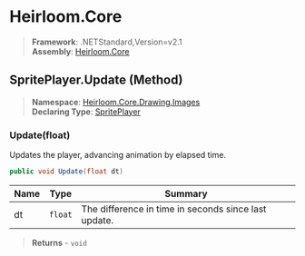 # Heirloom.Core

> **Framework**: .NETStandard,Version=v2.1  
> **Assembly**: [Heirloom.Core][0]

## SpritePlayer.Update (Method)

> **Namespace**: [Heirloom.Core.Drawing.Images][0]  
> **Declaring Type**: [SpritePlayer][1]

### Update(float)

Updates the player, advancing animation by elapsed time.

```cs
public void Update(float dt)
```

| Name | Type    | Summary                                              |
|------|---------|------------------------------------------------------|
| dt   | `float` | The difference in time in seconds since last update. |

> **Returns** - `void`

[0]: ../../../Heirloom.Core.md
[1]: ../SpritePlayer.md
